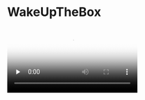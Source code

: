 WakeUpTheBox
============
<video id="video" controls="" preload="none" poster="https://raw.githubusercontent.com/tommypan/WakeUpTheBox/master/wakeup.png">
      <source id="mp4" src="https://github.com/tommypan/WakeUpTheBox/blob/master/wakeupbox.mp4" type="video/mp4">
      </video>
